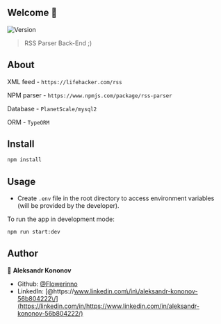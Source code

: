 ## Welcome 👋

![Version](https://img.shields.io/badge/version-0.1.0-blue.svg?cacheSeconds=2592000)

> RSS Parser Back-End ;)

## About

XML feed - `https://lifehacker.com/rss`

NPM parser - `https://www.npmjs.com/package/rss-parser`

Database - `PlanetScale/mysql2`

ORM - `TypeORM`

## Install

```sh
npm install
```

## Usage

- Create `.env` file in the root directory to access environment variables (will be provided by the developer).

To run the app in development mode:

```sh
npm run start:dev
```

## Author

👤 **Aleksandr Kononov**

- Github: [@Flowerinno](https://github.com/Flowerinno)
- LinkedIn: [@https:\/\/www.linkedin.com\/in\/aleksandr-kononov-56b804222\/](https://linkedin.com/in/https://www.linkedin.com/in/aleksandr-kononov-56b804222/)
